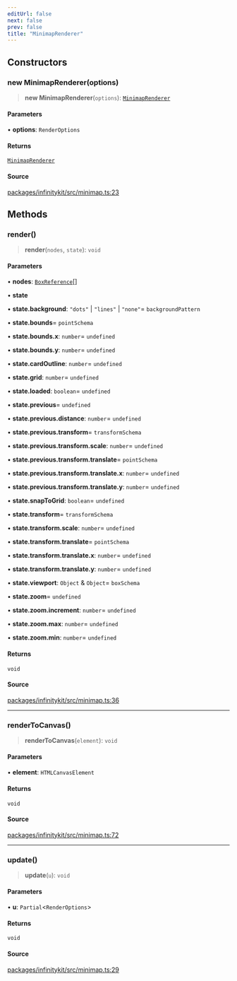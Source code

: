 ```yaml
---
editUrl: false
next: false
prev: false
title: "MinimapRenderer"
---
```


## Constructors

### new MinimapRenderer(options)

> **new MinimapRenderer**(`options`): [`MinimapRenderer`](MinimapRenderer.md)

#### Parameters

• **options**: `RenderOptions`

#### Returns

[`MinimapRenderer`](MinimapRenderer.md)

#### Source

[packages/infinitykit/src/minimap.ts:23](https://github.com/nodenogg-in/alpha-p2p/blob/265a0e2/packages/infinitykit/src/minimap.ts#L23)

## Methods

### render()

> **render**(`nodes`, `state`): `void`

#### Parameters

• **nodes**: [`BoxReference`](../type-aliases/BoxReference.md)[]

• **state**

• **state\.background**: `"dots"` \| `"lines"` \| `"none"`= `backgroundPattern`

• **state\.bounds**= `pointSchema`

• **state\.bounds\.x**: `number`= `undefined`

• **state\.bounds\.y**: `number`= `undefined`

• **state\.cardOutline**: `number`= `undefined`

• **state\.grid**: `number`= `undefined`

• **state\.loaded**: `boolean`= `undefined`

• **state\.previous**= `undefined`

• **state\.previous\.distance**: `number`= `undefined`

• **state\.previous\.transform**= `transformSchema`

• **state\.previous\.transform\.scale**: `number`= `undefined`

• **state\.previous\.transform\.translate**= `pointSchema`

• **state\.previous\.transform\.translate\.x**: `number`= `undefined`

• **state\.previous\.transform\.translate\.y**: `number`= `undefined`

• **state\.snapToGrid**: `boolean`= `undefined`

• **state\.transform**= `transformSchema`

• **state\.transform\.scale**: `number`= `undefined`

• **state\.transform\.translate**= `pointSchema`

• **state\.transform\.translate\.x**: `number`= `undefined`

• **state\.transform\.translate\.y**: `number`= `undefined`

• **state\.viewport**: `Object` & `Object`= `boxSchema`

• **state\.zoom**= `undefined`

• **state\.zoom\.increment**: `number`= `undefined`

• **state\.zoom\.max**: `number`= `undefined`

• **state\.zoom\.min**: `number`= `undefined`

#### Returns

`void`

#### Source

[packages/infinitykit/src/minimap.ts:36](https://github.com/nodenogg-in/alpha-p2p/blob/265a0e2/packages/infinitykit/src/minimap.ts#L36)

***

### renderToCanvas()

> **renderToCanvas**(`element`): `void`

#### Parameters

• **element**: `HTMLCanvasElement`

#### Returns

`void`

#### Source

[packages/infinitykit/src/minimap.ts:72](https://github.com/nodenogg-in/alpha-p2p/blob/265a0e2/packages/infinitykit/src/minimap.ts#L72)

***

### update()

> **update**(`u`): `void`

#### Parameters

• **u**: `Partial`\<`RenderOptions`\>

#### Returns

`void`

#### Source

[packages/infinitykit/src/minimap.ts:29](https://github.com/nodenogg-in/alpha-p2p/blob/265a0e2/packages/infinitykit/src/minimap.ts#L29)
